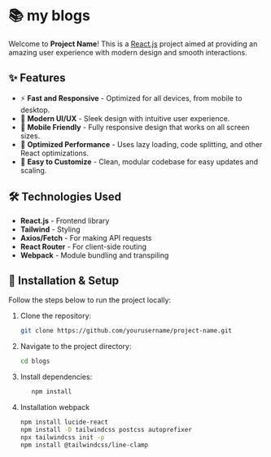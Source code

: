 # 📚 my blogs

Welcome to **Project Name**! This is a [React.js](https://reactjs.org/) project aimed at providing an amazing user experience with modern design and smooth interactions.

## ✨ Features

- ⚡ **Fast and Responsive** - Optimized for all devices, from mobile to desktop.
- 🎨 **Modern UI/UX** - Sleek design with intuitive user experience.
- 📱 **Mobile Friendly** - Fully responsive design that works on all screen sizes.
- 🚀 **Optimized Performance** - Uses lazy loading, code splitting, and other React optimizations.
- 🔧 **Easy to Customize** - Clean, modular codebase for easy updates and scaling.

## 🛠️ Technologies Used

- **React.js** - Frontend library
- **Tailwind** - Styling
- **Axios/Fetch** - For making API requests
- **React Router** - For client-side routing
- **Webpack** - Module bundling and transpiling

## 🔧 Installation & Setup

Follow the steps below to run the project locally:

1. Clone the repository:
   ```bash
   git clone https://github.com/yourusername/project-name.git
   ```
2. Navigate to the project directory:
   ```bash
   cd blogs
3. Install dependencies:
   ```bash
      npm install
4. Installation webpack
   ```bash
   npm install lucide-react
   npm install -D tailwindcss postcss autoprefixer
   npx tailwindcss init -p
   npm install @tailwindcss/line-clamp

